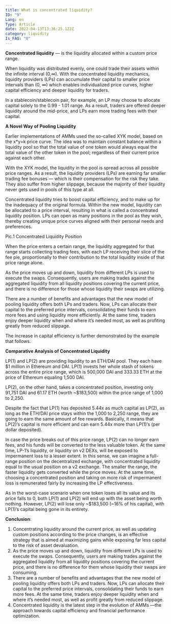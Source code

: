 ```yaml
---
title: What is concentrated liquidity?
ID: "9"
Lang: en
Type: Article
date: 2022-04-13T13:36:25.122Z
category: liquidity
Is_FAQ: "0"
---
```

**Сoncentrated liquidity** — is the liquidity allocated within a custom price range. 

When liquidity was distributed evenly, one could trade their assets within the infinite interval (0,∞). With the concentrated liquidity mechanics, liquidity providers (LPs) can accumulate their capital to smaller price intervals than (0, ∞) which enables individualized price curves, higher capital efficiency and deeper liquidity for traders.

In a stablecoin/stablecoin pair, for example, an LP may choose to allocate capital solely to the 0.99 - 1.01 range. As a result, traders are offered deeper liquidity around the mid-price, and LPs earn more trading fees with their capital. 

**A Novel Way of Pooling Liquidity**

Earlier implementations of AMMs used the so-called XYK model, based on the x*y=k price curve. The idea was to maintain constant balance within a liquidity pool so that the total value of one token would always equal the total value of the other token in the pool; regardless of their current price against each other.

With the XYK model, the liquidity in the pool is spread across all possible price ranges. As a result, the liquidity providers (LPs) are earning far smaller trading fee bonuses — which is their compensation for the risk they take. They also suffer from higher slippage, because the majority of their liquidity never gets used in pools of this type at all.

Concentrated liquidity tries to boost capital efficiency, and to make up for the inadequacy of the original formula. Within the new model, liquidity can be allocated to a price interval, resulting in what is called a concentrated liquidity position. LPs can open as many positions in the pool as they wish, thereby creating unique price curves aligned with their personal needs and preferences.

Pic.1 Concentrated Liquidity Position

When the price enters a certain range, the liquidity aggregated for that range starts collecting trading fees, with each LP receiving their slice of the fee pie, proportionally to their contribution to the total liquidity inside of that price range alone.

As the price moves up and down, liquidity from different LPs is used to execute the swaps. Consequently, users are making trades against the aggregated liquidity from all liquidity positions covering the current price, and there is no difference for those whose liquidity their swaps are utilizing.

There are a number of benefits and advantages that the new model of pooling liquidity offers both LPs and traders. Now, LPs can allocate their capital to the preferred price intervals, consolidating their funds to earn more fees and using liquidity more efficiently. At the same time, traders enjoy deeper liquidity when and where it’s needed most, as well as profiting greatly from reduced slippage.

The increase in capital efficiency is further demonstrated by the example that follows.

**Comparative Analysis of Concentrated Liquidity**

LP(1) and LP(2) are providing liquidity to an ETH/DAI pool. They each have $1 million in Ethereum and DAI. LP(1) invests her whole stash of tokens across the entire price range, which is 500,000 DAI and 333.33 ETH at the price of Ethereum equaling 1,500 DAI.

LP(2), on the other hand, takes a concentrated position, investing only 91,751 DAI and 61.17 ETH (worth ~$183,500) within the price range of 1,000 to 2,250.

Despite the fact that LP(1) has deposited 5.44x as much capital as LP(2), as long as the ETH/DAI price stays within the 1,000 to 2,250 range, they are going to earn the same amount of fee rewards. Basically, it means that  LP(2)’s capital is more efficient and can earn 5.44x more than LP(1)’s (per dollar deposited).

In case the price breaks out of this price range, LP(2) can no longer earn fees, and his funds will be converted to the less valuable token. At the same time, LP-1’s liquidity, or liquidity on v2 DEXs, will be exposed to impermanent loss to a lesser extent. In this sense, we can imagine a full-range position on the decentralized exchange, with concentrated liquidity equal to the usual position on a v2 exchange. The smaller the range, the faster liquidity gets converted while the price moves. At the same time, choosing a concentrated position and taking on more risk of impermanent loss is remunerated fairly by increasing the LP effectiveness.

As in the worst-case scenario when one token loses all its value and its price falls to 0, both LP(1) and LP(2) will end up with the asset being worth nothing. However, LP(2) will lose only \~$183,500 (\~16% of his capital), with LP(1)’s capital being gone in its entirety.

**Conclusion**:

1. Concentrating liquidity around the current price, as well as updating custom positions according to the price changes, is an effective strategy that is aimed at maximizing gains while exposing far less capital to the risk of asset devaluation.
2. As the price moves up and down, liquidity from different LPs is used to execute the swaps. Consequently, users are making trades against the aggregated liquidity from all liquidity positions covering the current price, and there is no difference for them whose liquidity their swaps are consuming.
3. There are a number of benefits and advantages that the new model of pooling liquidity offers both LPs and traders. Now, LPs can allocate their capital to the preferred price intervals, consolidating their funds to earn more fees. At the same time, traders enjoy deeper liquidity when and where it’s needed most, as well as profit greatly from reduced slippage.
4. Concentrated liquidity is the latest step in the evolution of AMMs —the approach towards capital efficiency and financial performance optimization.